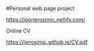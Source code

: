 #Personal web page project

https://igorjerosimic.netlify.com/

Online CV

https://ijerosimic.github.io/CV.pdf
